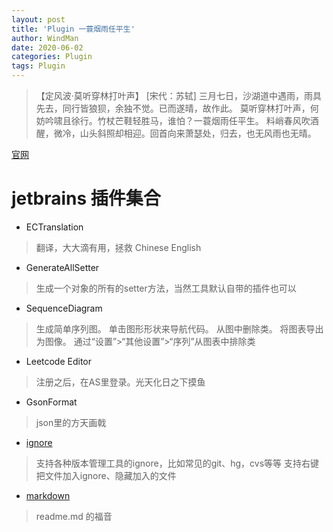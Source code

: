 ```yaml
---
layout: post
title: 'Plugin 一蓑烟雨任平生'
author: WindMan
date: 2020-06-02
categories: Plugin 
tags: Plugin 
---
```


> 【定风波·莫听穿林打叶声】 [宋代：苏轼]
三月七日，沙湖道中遇雨，雨具先去，同行皆狼狈，余独不觉。已而遂晴，故作此。
莫听穿林打叶声，何妨吟啸且徐行。竹杖芒鞋轻胜马，谁怕？一蓑烟雨任平生。
料峭春风吹酒醒，微冷，山头斜照却相迎。回首向来萧瑟处，归去，也无风雨也无晴。

[官网](https://plugins.jetbrains.com)

# jetbrains 插件集合

+ ECTranslation
> 翻译，大大滴有用，拯救 Chinese English
+ GenerateAllSetter
> 生成一个对象的所有的setter方法，当然工具默认自带的插件也可以
+ SequenceDiagram
> 生成简单序列图。
单击图形形状来导航代码。
从图中删除类。
将图表导出为图像。
通过“设置”>“其他设置”>“序列”从图表中排除类
+ Leetcode Editor
> 注册之后，在AS里登录。光天化日之下摸鱼
+ GsonFormat
> json里的方天画戟

+ [ignore](https://plugins.jetbrains.com/plugin/7495--ignore)
> 支持各种版本管理工具的ignore，比如常见的git、hg，cvs等等
支持右键把文件加入ignore、隐藏加入的文件
+ [markdown](https://plugins.jetbrains.com/plugin/7793-markdown)
> readme.md 的福音

